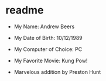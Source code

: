 # readme

- My Name: Andrew Beers
- My Date of Birth: 10/12/1989
- My Computer of Choice: PC
- My Favorite Movie: Kung Pow!

- Marvelous addition by Preston Hunt
